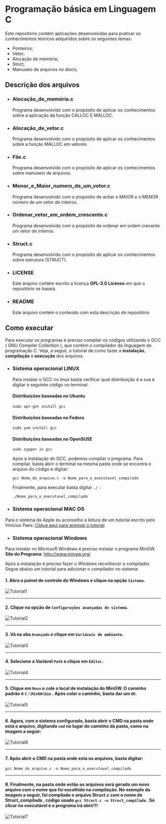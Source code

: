 # Programação básica em Linguagem C
   Este repositório contém aplicações desenvolvidas para praticar os conhecimentos teóricos adquiridos sobre os seguintes temas:

- Ponteiros;
- Vetor;
- Alocação de memória;
- Strict;
- Manuseio de arquivos no disco;

## Descrição dos arquivos

- ### Alocação_de_memória.c 
    Programa desenvolvido com o propósito de aplicar os conhecimentos sobre a aplicação da função CALLOC E MALLOC.

- ### Alocação_de_vetor.c
    Programa desenvolvido com o propósito de aplicar os conhecimentos sobre a função MALLOC em vetores.

- ### File.c
    Programa desenvolvido com o propósito de aplicar os conhecimentos sobre manuseio de arquivos.

- ### Menor_e_Maior_numero_de_um_vetor.c
    Programa desenvolvido com o propósito de achar o MAIOR e o MENOR número de um vetor de inteiros.
    
- ### Ordenar_vetor_em_ordem_crescente.c
    Programa desenvolvido com o propósito de ordenar em ordem crecente um vetor de inteiros.

- ### Struct.c
    Programa desenvolvido com o propósito de aplicar os conhecimentos sobre estrutura (STRUCT).
    
- ### LICENSE
    Este arquivo contém escrito a licença  **GPL-3.0 License** em que o repositório se baseia. 
    
- ### README
    Este arquivo contém o conteúdo com esta descrição do repositório 

## Como executar
   Para executar os programas é preciso compilar os códigos utilizando o GCC ( GNU Compiler Collection ), que contém o compilador da linguagem de programação C. Veja, a seguir, 
   o tutorial de como fazer a **instalação**, **compilação** e **execução** dos arquivos.

- ### Sistema operacional LINUX 
  Para instalar o GCC no linux basta verificar qual distribuição é a sua e digitar o seguinte código no terminal:
  #### Distribuições baseadas no Ubuntu
      sudo apt-get install gcc
  #### Distribuições baseadas no Fedora
      sudo yum install gcc
  #### Distribuições baseadas no OpenSUSE
      sudo zypper in gcc
    
    Após a instalação do GCC, podemos compilar o programa. Para compilar, basta abrir o terminal na mesma pasta onde se encontra o arquivo do código e digitar:
    ```
    gcc Nome_do_arquivo.c -o Nome_para_o_executavel_compilado
    ``` 
    Finalmente, para executar basta digitar ```./ ```:
    ```
    ./Nome_para_o_executavel_compilado
    ```
    
- ### Sistema operacional MAC OS
Para o sistema da Apple eu aconselho a leitura de um tutorial escrito pelo Vinicius Paes: [Clique aqui para acessar o tutorial](https://viniciuspaes.com/mac-osx/tutorial-instalar-compilador-c-mac-osx/)

- ### Sistema operacional Windows
Para instalar no Microsoft Windows é preciso instalar o programa MinGW.
**Site do Programa**: http://www.mingw.org/

Após a instalação é preciso fazer o Windows reconhecer o compilador. Segue abaixo um tutorial para adicionar o compilador no sistema:

#### 1. Abra o painel de controle do Windows e clique na opção ```Sistema```.
![Tutorial1](https://user-images.githubusercontent.com/46981155/90186228-3a370400-dd8e-11ea-9dd3-555ea5f60a8a.png)
__________________________________________________________________________________________________________________

#### 2. Clique na opção de ```Configurações avançadas do sistema```.
![Tutorial2](https://user-images.githubusercontent.com/46981155/90186346-65b9ee80-dd8e-11ea-8de0-ef14d1c4f731.PNG)

__________________________________________________________________________________________________________________

#### 3. Vá na aba ```Avançado``` e clique em ```Variáveis de ambiente```.
![Tutorial3](https://user-images.githubusercontent.com/46981155/90186384-74080a80-dd8e-11ea-8bfa-89cde27fd777.PNG)

__________________________________________________________________________________________________________________

#### 4. Selecione a Variável ```Path``` e clique em ```Editar```.
![Tutorial4](https://user-images.githubusercontent.com/46981155/90186410-8124f980-dd8e-11ea-91be-5946655fa390.PNG)

__________________________________________________________________________________________________________________

#### 5. Clique em ```Novo``` e cole o local de instalação do MinGW. O caminho padrão é ```C:\MinGW\bin``` . Após colar o caminho, basta dar um ```OK```.
![Tutorial5](https://user-images.githubusercontent.com/46981155/90186460-91d56f80-dd8e-11ea-8367-63c6bcac22b2.PNG)

__________________________________________________________________________________________________________________

#### 6. Agora, com o sistema configurado, basta abrir o CMD na pasta onde está o arquivo, digitando ```cmd``` no lugar do caminho da pasta, como na imagem a seguir:
![Tutorial6](https://user-images.githubusercontent.com/46981155/90259977-41f3b880-de21-11ea-8ad1-9c0e713c5750.png)

__________________________________________________________________________________________________________________

#### 7. Após abrir o CMD na pasta onde esta os arquivos, basta digitar:
```gcc Nome_do_arquivo.c -o Nome_para_o_executavel_compilado```

__________________________________________________________________________________________________________________

#### 8. Finalmente, na pasta onde estão os arquivos será gerado um novo arquivo com o nome que foi escolhido na compilação. No exemplo da imagem a seguir, foi compilado o arquivo **Struct.c** com o nome de **Struct_compilada** , código usado ```gcc Struct.c -o Struct_compilada``` . Só clicar no executável e o programa irá abrir!!!
![Tutorial7](https://user-images.githubusercontent.com/46981155/90260042-5768e280-de21-11ea-844a-7d97b7ad3f18.PNG)
